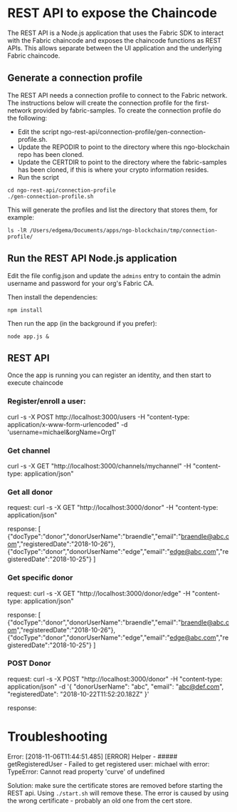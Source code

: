 # REST API to expose the Chaincode

The REST API is a Node.js application that uses the Fabric SDK to interact with the Fabric chaincode
and exposes the chaincode functions as REST APIs. This allows separate between the UI application
and the underlying Fabric chaincode.

## Generate a connection profile

The REST API needs a connection profile to connect to the Fabric network. The instructions below will create
the connection profile for the first-network provided by fabric-samples. To create the connection profile do the 
following:

* Edit the script ngo-rest-api/connection-profile/gen-connection-profile.sh. 
* Update the REPODIR to point to the directory where this ngo-blockchain repo has been cloned.
* Update the CERTDIR to point to the directory where the fabric-samples has been cloned, if this is where your crypto information resides.
* Run the script

```
cd ngo-rest-api/connection-profile
./gen-connection-profile.sh
```

This will generate the profiles and list the directory that stores them, for example:

```
ls -lR /Users/edgema/Documents/apps/ngo-blockchain/tmp/connection-profile/
```

## Run the REST API Node.js application

Edit the file config.json and update the `admins` entry to contain the admin username and password for your org's Fabric CA.

Then install the dependencies:

```
npm install
```

Then run the app (in the background if you prefer):

```
node app.js &
```

## REST API 
Once the app is running you can register an identity, and then start to execute chaincode

### Register/enroll a user:

curl -s -X POST http://localhost:3000/users -H "content-type: application/x-www-form-urlencoded" -d 'username=michael&orgName=Org1'

### Get channel

curl -s -X GET   "http://localhost:3000/channels/mychannel"  -H "content-type: application/json"

### Get all donor

request:
curl -s -X GET   "http://localhost:3000/donor" -H "content-type: application/json"

response:
[
    {"docType":"donor","donorUserName":"braendle","email":"braendle@abc.com","registeredDate":"2018-10-26"},
    {"docType":"donor","donorUserName":"edge","email":"edge@abc.com","registeredDate":"2018-10-25"}
]

### Get specific donor

request:
curl -s -X GET   "http://localhost:3000/donor/edge" -H "content-type: application/json"

response:
[
    {"docType":"donor","donorUserName":"braendle","email":"braendle@abc.com","registeredDate":"2018-10-26"},
    {"docType":"donor","donorUserName":"edge","email":"edge@abc.com","registeredDate":"2018-10-25"}
]

### POST Donor

request:
curl -s -X POST "http://localhost:3000/donor" -H "content-type: application/json" -d '{ 
   "donorUserName": "abc", 
   "email": "abc@def.com", 
   "registeredDate": "2018-10-22T11:52:20.182Z" 
}'

response:


# Troubleshooting

Error: [2018-11-06T11:44:51.485] [ERROR] Helper - ##### getRegisteredUser - Failed to get registered user: michael with error: TypeError: Cannot read property 'curve' of undefined

Solution: make sure the certificate stores are removed before starting the REST api. Using `./start.sh` will remove these. The 
error is caused by using the wrong certificate - probably an old one from the cert store.